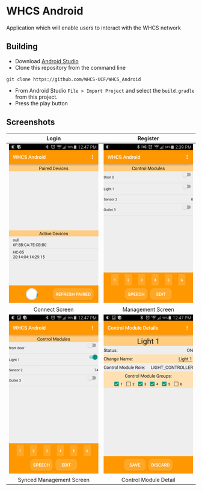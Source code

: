 # WHCS Android
Application which will enable users to interact with the WHCS network

## Building
* Download [Android Studio](http://developer.android.com/sdk/index.html)
* Clone this repository from the command line

```
git clone https://github.com/WHCS-UCF/WHCS_Android
```

* From Android Studio `File > Import Project` and select the `build.gradle` from this project.
* Press the play button

## Screenshots
Login                                           |  Register
:----------------------------------------------:|:--------------------------------------------------------:
![Connect Screen](/screenshots/Screenshot_2015-07-30-12-47-13.png?raw=true)  |  ![Management Screen](/screenshots/Screenshot_2015-07-29-14-39-07.png?raw=true)
Connect Screen| Management Screen
![Synced Management Screen](/screenshots/Screenshot_2015-07-30-12-47-28.png?raw=true)  |  ![Control Module Detail](/screenshots/Screenshot_2015-07-30-12-47-37.png?raw=true)
Synced Management Screen| Control Module Detail
